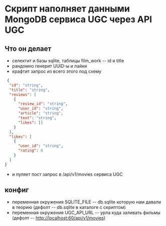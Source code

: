# Скрипт наполняет данными MongoDB сервиса UGC через API UGC

## Что он делает

- селектит и базы sqlite, таблицы film_work  -- id и title 
- рандомно генерит UUID-ы и лайки
- крафтит запрос из всего этого под схему

```json
 {
  "id": "string",
  "title": "string",
  "reviews": [
    {
      "review_id": "string",
      "user_id": "string",
      "article": "string",
      "text": "string",
      "likes": []
    }
  ],
  "likes": [
    {
      "user_id": "string",
      "rating": 0
    }
  ]
}
```

- и пуляет пост запрос в /api/v1/movies сервиса UGC

## конфиг

- переменная окружения SQLITE_FILE -- db.sqlite которую нам давали в теорию (дефолт -- db.sqlite в каталоге с скриптом)
- переменная окружения  UGC_API_URL -- урла куда заливать фильмы (дефолт -- <http://localhost:60/api/v1/movies>)
